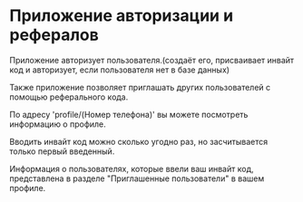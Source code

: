 <!DOCTYPE html>
<html> 
    <head> 
         <h1>Приложение авторизации и рефералов</h1>
    </head> 
    <body> 
        <p> Приложение авторизует пользователя.(создаёт его, присваивает инвайт код и авторизует, если пользователя нет в базе данных)</p>
        <p>Также приложение позволяет приглашать других пользователей с помощью реферального кода. </p> 
        <p> По адресу 'profile/(Номер телефона)' вы можете посмотреть информацию о профиле. </p> 
        <p> Вводить инвайт код можно сколько угодно раз, но засчитывается только первый введенный. </p>
        <p>Информация о пользователях, которые ввели ваш инвайт код, представлена в разделе "Приглашенные пользователи" в вашем профиле. </p> 
    </body> 
</html>

